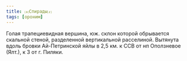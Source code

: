 ```yaml
---
title: ⒜Спирады⒵
tags: [ороним]
---
```


Голая трапециевидная вершина, юж. склон которой обрывается скальной стеной,
разделенной вертикальной расселиной. Вытянута вдоль бровки Ай-Петринской яйлы в
2,5 км. к ССВ от нп Оползневое (Ялт.), к З от г. Пиляки.
